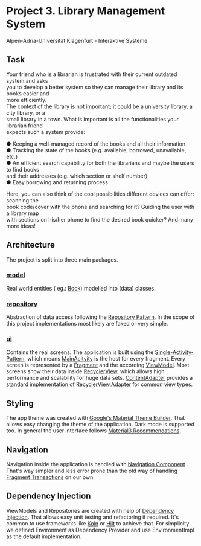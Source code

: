 # Project 3. Library Management System

Alpen-Adria-Universität Klagenfurt - Interaktive Systeme

## Task

Your friend who is a librarian is frustrated with their current outdated system and asks  
you to develop a better system so they can manage their library and its books easier and  
more efficiently.  
The context of the library is not important; it could be a university library, a city library, or
a  
small library in a town. What is important is all the functionalities your librarian friend  
expects such a system provide:

● Keeping a well-managed record of the books and all their information  
● Tracking the state of the books (e.g. available, borrowed, unavailable, etc.)  
● An efficient search capability for both the librarians and maybe the users to find books  
and their addresses (e.g. which section or shelf number)  
● Easy borrowing and returning process

Here, you can also think of the cool possibilities different devices can offer: scanning the  
book code/cover with the phone and searching for it? Guiding the user with a library map  
with sections on his/her phone to find the desired book quicker? And many more ideas!

## Architecture

The project is split into three main packages.

### [model](https://github.com/lechld/LibraryManagement/tree/develop/app/src/main/java/at/aau/iteractivesystems/library/model)

Real world entities (
eg.: [Book](https://github.com/lechld/LibraryManagement/tree/develop/app/src/main/java/at/aau/iteractivesystems/library/model/Book.kt))
modelled into (data) classes.

### [repository](https://github.com/lechld/LibraryManagement/tree/develop/app/src/main/java/at/aau/iteractivesystems/library/repository)

Abstraction of data access following
the [Repository Pattern](https://developer.android.com/topic/architecture#data-layer). In the scope
of this project implementations most likely are faked or very simple.

### [ui](https://github.com/lechld/LibraryManagement/tree/develop/app/src/main/java/at/aau/iteractivesystems/library/ui)

Contains the real screens. The application is built using
the [Single-Activity-Pattern](https://www.youtube.com/watch?v=2k8x8V77CrU), which
means [MainAcitvity](https://github.com/lechld/LibraryManagement/tree/develop/app/src/main/java/at/aau/iteractivesystems/library/ui/main/MainActivity.kt)
is the host for every fragment. Every screen is represented by
a [Fragment](https://developer.android.com/guide/fragments) and the
according [ViewModel](https://developer.android.com/topic/libraries/architecture/viewmodel). Most
screens show their data
inside [RecyclerView](https://developer.android.com/develop/ui/views/layout/recyclerview), which
allows high performance and scalability for huge data
sets. [ContentAdapter](https://github.com/lechld/LibraryManagement/tree/develop/app/src/main/java/at/aau/iteractivesystems/library/ui/adapter/ContentAdapter.kt)
provides a standard implementation
of [RecyclerView.Adapter](https://developer.android.com/develop/ui/views/layout/recyclerview#implement-adapter)
for common view types.

## Styling

The app theme was created
with [Google's Material Theme Builder](https://m3.material.io/theme-builder#/dynamic). That allows
easy changing the theme of the application. Dark mode is supported too. In general the user
interface follows [Material3 Recommendations](https://m3.material.io/components).

## Navigation

Navigation inside the application is handled
with [Navigation Component](https://developer.android.com/guide/navigation/navigation-getting-started)
. That's way simpler and less error prone than the old way of
handling [Fragment Transactions](https://developer.android.com/guide/fragments/transactions) on our
own.

## Dependency Injection

ViewModels and Repositories are created with help
of [Dependency Injection](https://developer.android.com/training/dependency-injection). That allows
easy unit testing and refactoring if required. It's common to use frameworks like [Koin]()
or [Hilt]() to achieve that. For simplicity we defined Environment as Dependency Provider and use
EnvironmentImpl as the default implementation.

